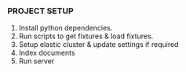 ### PROJECT SETUP       

1. Install python dependencies.
2. Run scripts to get fixtures & load fixtures.
3. Setup elastic cluster & update settings if required
4. Index documents
5. Run server